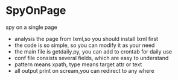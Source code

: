# SpyOnPage
spy on a single page

 - analysis the page from lxml,so you should install lxml first
 - the code is so simple, so you can modify it as your need
 - the main file is getdaily.py, you can add to crontab for daily use
 - conf file consists several fields, which are easy to understand
 - pattern means xpath, type means target attr or text
 - all output print on scream,you can redirect to any where
